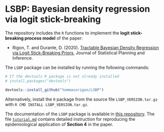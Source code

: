 # LSBP: Bayesian density regression via logit stick-breaking

The repository includes the `R` functions to implement the **logit stick-breaking process model** of the paper:

* Rigon, T. and Durante, D. (2020). [Tractable Bayesian Density Regression via Logit Stick-Breaking Priors](https://doi.org/10.1016/j.jspi.2020.05.009), Journal of Statistical Planning and Inference.

The `LSBP` package can be installed by running the following commands:

```R
# If the devtools R package is not already installed
# install.packages("devtools")

devtools::install_github("tommasorigon/LSBP")
```

Alternatively, install the `R` package from the source file `LSBP_VERSION.tar.gz` with `R CMD INSTALL LSBP_VERSION.tar.gz`. 

The documentation of the `LSBP` package is available in [this repository](https://github.com/tommasorigon/LSBP/blob/master/LSBP_0.0.4.pdf). The file [`tutorial.md`](https://github.com/tommasorigon/LSBP/blob/master/Tutorial/tutorial.md) contains detailed instruction for reproducing the epidemiological application of **Section 4** in the paper.
